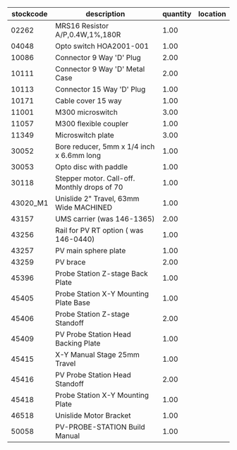 |stockcode|description|quantity|location|
|---------|-----------|--------|--------|
|02262|MRS16 Resistor A/P,0.4W,1%,180R|1.00||
|04048|Opto switch  HOA2001-001|1.00||
|10086|Connector 9 Way 'D' Plug|2.00||
|10111|Connector 9 Way 'D' Metal Case|2.00||
|10113|Connector 15 Way 'D' Plug|1.00||
|10171|Cable cover 15 way|1.00||
|11001|M300 microswitch|3.00||
|11057|M300 flexible coupler|1.00||
|11349|Microswitch plate|3.00||
|30052|Bore reducer, 5mm x 1/4 inch x 6.6mm long|1.00||
|30053|Opto disc with paddle|1.00||
|30118|Stepper motor.  Call-off.  Monthly drops of 70|1.00||
|43020_M1|Unislide 2" Travel, 63mm Wide MACHINED|1.00||
|43157|UMS carrier (was 146-1365)|2.00||
|43256|Rail for PV RT option ( was 146-0440)|1.00||
|43257|PV main sphere plate|1.00| |
|43259|PV brace|2.00||
|45396|Probe Station Z-stage Back Plate|1.00||
|45405|Probe Station X-Y Mounting Plate Base|1.00||
|45406|Probe Station Z-stage Standoff|2.00||
|45409|PV Probe Station Head Backing Plate|1.00||
|45415|X-Y Manual Stage 25mm Travel|1.00||
|45416|PV Probe Station Head Standoff|2.00||
|45418|Probe Station X-Y Mounting Plate|1.00||
|46518|Unislide Motor Bracket|1.00||
|50058|PV-PROBE-STATION Build Manual|1.00||
